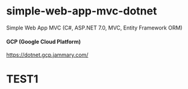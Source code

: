 # simple-web-app-mvc-dotnet
Simple Web App MVC (C#, ASP.NET 7.0, MVC, Entity Framework ORM)

#### GCP (Google Cloud Platform)
https://dotnet.gcp.jammary.com/

# TEST1
